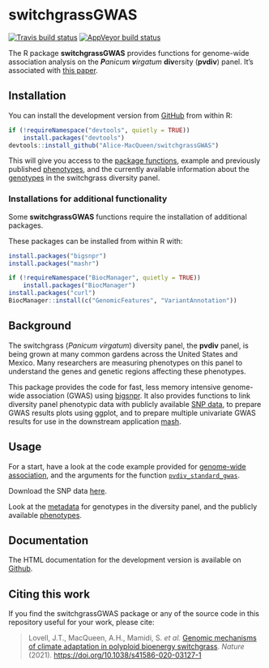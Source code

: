 
<!-- README.md is generated from README.Rmd. Please edit that file -->

# switchgrassGWAS

<!-- badges: start -->

[![Travis build status](https://travis-ci.com/alice-macqueen/switchgrassGWAS.svg?branch=master)](https://travis-ci.com/alice-macqueen/switchgrassGWAS)
[![AppVeyor build
status](https://ci.appveyor.com/api/projects/status/github/Alice-MacQueen/switchgrassGWAS?branch=master&svg=true)](https://ci.appveyor.com/project/Alice-MacQueen/switchgrassGWAS)
<!-- badges: end -->

The R package <b>switchgrassGWAS</b> provides functions for genome-wide
association analysis on the *<b>P</b>anicum <b>v</b>irgatum*
<b>div</b>ersity (<b>pvdiv</b>) panel. It’s associated with [this
paper](https://www.nature.com/articles/s41586-020-03127-1).

## Installation

You can install the development version from
[GitHub](https://github.com/Alice-MacQueen/switchgrassGWAS) from within
R:

``` r
if (!requireNamespace("devtools", quietly = TRUE))
    install.packages("devtools")
devtools::install_github("Alice-MacQueen/switchgrassGWAS")
```

This will give you access to the [package
functions](https://alice-macqueen.github.io/switchgrassGWAS/reference/index.html),
example and previously published
[phenotypes](https://alice-macqueen.github.io/switchgrassGWAS/reference/phenotypes.html),
and the currently available information about the
[genotypes](https://alice-macqueen.github.io/switchgrassGWAS/reference/pvdiv_metadata.html)
in the switchgrass diversity panel.

### Installations for additional functionality

Some <b>switchgrassGWAS</b> functions require the installation of
additional packages.

These packages can be installed from within R with:

``` r
install.packages("bigsnpr")
install.packages("mashr")

if (!requireNamespace("BiocManager", quietly = TRUE))
    install.packages("BiocManager")
install.packages("curl")
BiocManager::install(c("GenomicFeatures", "VariantAnnotation"))
```

## Background

The switchgrass (*Panicum virgatum*) diversity panel, the <b>pvdiv</b>
panel, is being grown at many common gardens across the United States
and Mexico. Many researchers are measuring phenotypes on this panel to
understand the genes and genetic regions affecting these phenotypes.

This package provides the code for fast, less memory intensive
genome-wide association (GWAS) using
[bigsnpr](https://privefl.github.io/bigsnpr/). It also provides
functions to link diversity panel phenotypic data with publicly
available [SNP data](https://doi.org/10.18738/T8/ET9UAU), to prepare
GWAS results plots using ggplot, and to prepare multiple univariate GWAS
results for use in the downstream application
[mash](https://www.nature.com/articles/s41588-018-0268-8).

## Usage

For a start, have a look at the code example provided for [genome-wide
association](https://alice-macqueen.github.io/switchgrassGWAS/articles/gwas.html),
and the arguments for the function
[`pvdiv_standard_gwas`](https://alice-macqueen.github.io/switchgrassGWAS/reference/pvdiv_standard_gwas.html).

Download the SNP data [here](https://doi.org/10.18738/T8/ET9UAU).

Look at the
[metadata](https://alice-macqueen.github.io/switchgrassGWAS/reference/pvdiv_metadata.html)
for genotypes in the diversity panel, and the publicly available
[phenotypes](https://alice-macqueen.github.io/switchgrassGWAS/reference/phenotypes.html).

## Documentation

The HTML documentation for the development version is available on
[Github](https://alice-macqueen.github.io/switchgrassGWAS/).

## Citing this work

If you find the switchgrassGWAS package or any of the source code in
this repository useful for your work, please cite:

> Lovell, J.T., MacQueen, A.H., Mamidi, S. <i>et al.</i> [Genomic
> mechanisms of climate adaptation in polyploid bioenergy
> switchgrass](https://doi.org/10.1038/s41586-020-03127-1).
> <i>Nature</i> (2021). <https://doi.org/10.1038/s41586-020-03127-1>
